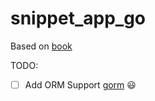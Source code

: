 # snippet_app_go
Based on [book](https://lets-go.alexedwards.net/)

TODO:
- [ ] Add ORM Support [gorm](https://gorm.io/docs/) :smiley:
